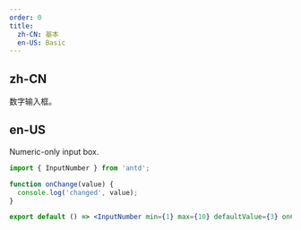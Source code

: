 ```yaml
---
order: 0
title:
  zh-CN: 基本
  en-US: Basic
---
```


## zh-CN

数字输入框。

## en-US

Numeric-only input box.

```jsx
import { InputNumber } from 'antd';

function onChange(value) {
  console.log('changed', value);
}

export default () => <InputNumber min={1} max={10} defaultValue={3} onChange={onChange} />;
```
